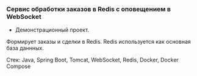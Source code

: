 ### Сервис обработки заказов в Redis c оповещением в WebSocket
- Демонстрационный проект. 
<p>Формирует заказы и сделки в Redis. Redis используется как основная база даннных.</p>
<p>Стек: Java, Spring Boot, Tomcat, WebSocket, Redis, Docker, Docker Compose</p>